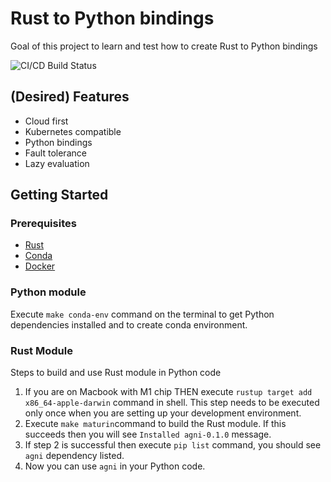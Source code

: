 # Rust to Python bindings
Goal of this project to learn and test how to create Rust to Python bindings

![CI/CD Build Status](https://github.com/github/docs/actions/workflows/CI.yml/badge.svg?event=push)

## (Desired) Features
- Cloud first
- Kubernetes compatible
- Python bindings
- Fault tolerance
- Lazy evaluation

## Getting Started
### Prerequisites
- [Rust](https://www.rust-lang.org/tools/install)
- [Conda](https://docs.conda.io/en/latest/miniconda.html)
- [Docker](https://docs.docker.com/get-docker/)

### Python module
Execute `make conda-env` command on the terminal to get Python dependencies installed and
to create conda environment.

### Rust Module
Steps to build and use Rust module in Python code
1. If you are on Macbook with M1 chip THEN execute `rustup target add x86_64-apple-darwin` command in shell. This step needs to be executed only once when you are setting up your development environment.
2. Execute `make maturin`command to build the Rust module. If this succeeds then you will see `Installed agni-0.1.0` message.
3. If step 2 is successful then execute `pip list` command, you should see `agni` dependency listed.
4. Now you can use `agni` in your Python code.
